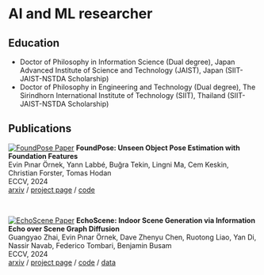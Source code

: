 # AI and ML researcher

## Education 
 - Doctor of Philosophy in Information Science (Dual degree), Japan Advanced Institute of Science and Technology (JAIST), Japan (SIIT-JAIST-NSTDA Scholarship)
 - Doctor of Philosophy in Engineering and Technology (Dual degree), The Sirindhorn International Institute of Technology (SIIT), Thailand (SIIT-JAIST-NSTDA Scholarship)



## Publications

[![FoundPose Paper](link_to_foundpose_image.png)](link_to_foundpose_project_page)
**FoundPose: Unseen Object Pose Estimation with Foundation Features**<br>
Evin Pınar Örnek, Yann Labbé, Buğra Tekin, Lingni Ma, Cem Keskin, Christian Forster, Tomas Hodan<br>
ECCV, 2024<br>
[arxiv](link_to_foundpose_arxiv) / [project page](link_to_foundpose_project_page) / [code](link_to_foundpose_code)

<br>

[![EchoScene Paper](link_to_echoscene_image.png)](link_to_echoscene_project_page)
**EchoScene: Indoor Scene Generation via Information Echo over Scene Graph Diffusion**<br>
Guangyao Zhai, Evin Pınar Örnek, Dave Zhenyu Chen, Ruotong Liao, Yan Di, Nassir Navab, Federico Tombari, Benjamin Busam<br>
ECCV, 2024<br>
[arxiv](link_to_echoscene_arxiv) / [project page](link_to_echoscene_project_page) / [code](link_to_echoscene_code) / [data](link_to_echoscene_data)
